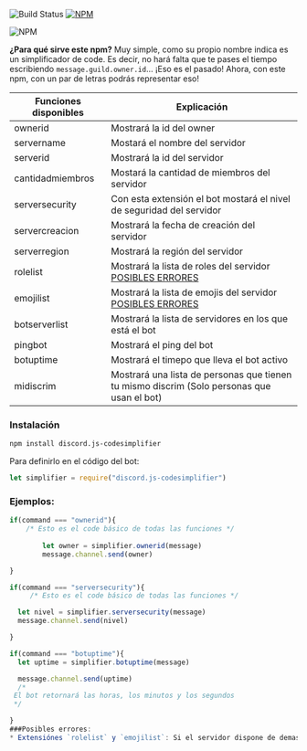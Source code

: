 ![Build Status](https://travis-ci.org/joemccann/dillinger.svg?branch=master)
[![NPM](https://nodei.co/npm/discord.js-codesimplifier.png?downloads=true&downloadRank=true&stars=true)](https://nodei.co/npm/discord.js-codesimplifier/)


![NPM](https://cdn.discordapp.com/attachments/602881684714815520/618032181658255360/gg.png)

__¿Para qué sirve este npm?__
Muy simple, como su propio nombre indica es un simplificador de code.
Es decir, no hará falta que te pases el tiempo escribiendo `message.guild.owner.id`... ¡Eso es el pasado!
Ahora, con este npm, con un par de letras podrás representar eso!


| Funciones disponibles | Explicación |
| ------ | ------ |
| ownerid | Mostrará la id del owner |
| servername | Mostará el nombre del servidor |
| serverid | Mostrará la id del servidor  |
| cantidadmiembros |  Mostará la cantidad de miembros del servidor |
| serversecurity | Con esta extensión el bot mostará el nivel de seguridad del servidor |
| servercreacion | Mostrará la fecha de creación del servidor |
| serverregion |  Mostrará la región del servidor |
| rolelist |  Mostrará la lista de roles del servidor [POSIBLES ERRORES](https://www.npmjs.com/package/discord.js-codesimplifier#posibles-errores) |
| emojilist | Mostrará la lista de emojis del servidor [POSIBLES ERRORES](https://www.npmjs.com/package/discord.js-codesimplifier#posibles-errores) |
| botserverlist | Mostrará la lista de servidores en los que está el bot |
| pingbot |  Mostrará el ping del bot |
| botuptime | Mostrará el timepo que lleva el bot activo |
| midiscrim | Mostrará una lista de personas que tienen tu mismo discrim (Solo personas que usan el bot) |



### Instalación
```sh
npm install discord.js-codesimplifier
```
Para definirlo en el código del bot:
```js
let simplifier = require("discord.js-codesimplifier")
```
### Ejemplos:
```js
if(command === "ownerid"){
    /* Esto es el code básico de todas las funciones */
    
        let owner = simplifier.ownerid(message)
        message.channel.send(owner)

}
```

```js
if(command === "serversecurity"){
     /* Esto es el code básico de todas las funciones */

  let nivel = simplifier.serversecurity(message)
  message.channel.send(nivel)

}
```

```js
if(command === "botuptime"){
  let uptime = simplifier.botuptime(message)

  message.channel.send(uptime)
  /* 
 El bot retornará las horas, los minutos y los segundos
 */

}
###Posibles errores:
* Extensiónes `rolelist` y `emojilist`: Si el servidor dispone de demasiados emojis o roles enviará un error al log. 